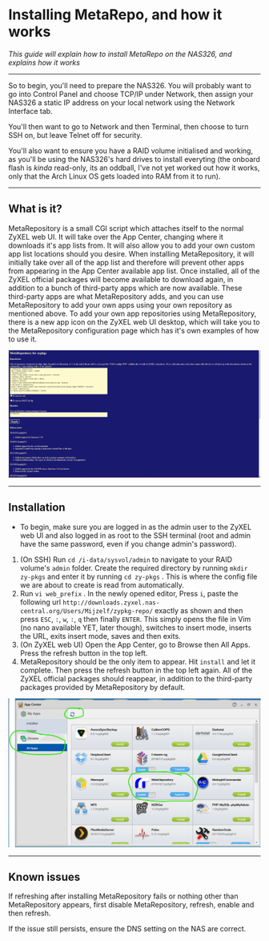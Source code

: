 # Installing MetaRepo, and how it works
*This guide will explain how to install MetaRepo on the NAS326, and explains how it works*

---
So to begin, you'll need to prepare the NAS326. You will probably want to go into Control Panel and choose TCP/IP under Network, then assign your NAS326 a static IP address on your local network using the Network Interface tab.

You'll then want to go to Network and then Terminal, then choose to turn SSH on, but leave Telnet off for security.

You'll also want to ensure you have a RAID volume initialised and working, as you'll be using the NAS326's hard drives to install everyting (the onboard flash is *kinda* read-only, its an oddball, I've not yet worked out how it works, only that the Arch Linux OS gets loaded into RAM from it to run).

---
## What is it?
MetaRepository is a small CGI script which attaches itself to the normal ZyXEL web UI. It will take over the App Center, changing where it downloads it's app lists from. It will also allow you to add your own custom app list locations should you desire. When installing MetaRepository, it will initially take over all of the app list and therefore will prevent other apps from appearing in the App Center available app list. Once installed, all of the ZyXEL official packages will become available to download again, in addition to a bunch of third-party apps which are now available. These third-party apps are what MetaRepository adds, and you can use MetaRepository to add your own apps using your own repository as mentioned above. To add your own app repositories using MetaRepository, there is a new app icon on the ZyXEL web UI desktop, which will take you to the MetaRepository configuration page which has it's own examples of how to use it.

![MetaRepository Configuration](./img/metarepoconf.png?raw=true)

---
## Installation
 - To begin, make sure you are logged in as the admin user to the ZyXEL web UI and also logged in as root to the SSH terminal (root and admin have the same password, even if you change admin's password).
 1. (On SSH) Run `cd /i-data/sysvol/admin` to navigate to your RAID volume's `admin` folder. Create the required directory by running `mkdir zy-pkgs` and enter it by running `cd zy-pkgs` . This is where the config file we are about to create is read from automatically.
 2. Run `vi web_prefix` . In the newly opened editor, Press `i`, paste the following url `http://downloads.zyxel.nas-central.org/Users/Mijzelf/zypkg-repo/` exactly as shown and then press `ESC`, `:`, `w`, `:`, `q` then finally `ENTER`. This simply opens the file in Vim (no nano available YET, later though), switches to insert mode, inserts the URL, exits insert mode, saves and then exits.
 3. (On ZyXEL web UI) Open the App Center, go to Browse then All Apps. Press the refresh button in the top left.
 4. MetaRepository should be the only item to appear. Hit `install` and let it complete. Then press the refresh button in the top left again. All of the ZyXEL official packages should reappear, in addition to the third-party packages provided by MetaRepository by default.

 ![Installing MetaRepository](./img/metarepoinst.png?raw=true)

 ---
 ## Known issues
 If refreshing after installing MetaRepository fails or nothing other than MetaRepository appears, first disable MetaRepository, refresh, enable and then refresh.

 If the issue still persists, ensure the DNS setting on the NAS are correct.